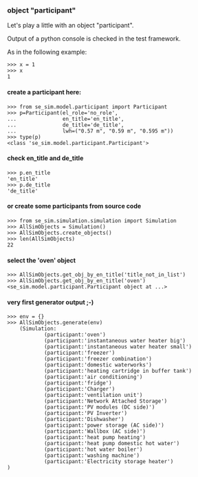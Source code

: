 ### object "participant"

Let's play a little with an object "participant".


Output of a python console is checked in the test framework.

As in the following example:

```pycon
>>> x = 1
>>> x
1

```

#### create a participant here:

```pycon
>>> from se_sim.model.participant import Participant
>>> p=Participant(el_role='no_role',
...               en_title='en_title',
...               de_title='de_title',
...               lwh=("0.57 m", "0.59 m", "0.595 m"))
>>> type(p)
<class 'se_sim.model.participant.Participant'>

```

#### check en_title and de_title
```pycon
>>> p.en_title
'en_title'
>>> p.de_title
'de_title'

```


#### or create some participants from source code

````pycon
>>> from se_sim.simulation.simulation import Simulation
>>> AllSimObjects = Simulation()
>>> AllSimObjects.create_objects()
>>> len(AllSimObjects)
22

````

#### select the 'oven' object

````pycon
>>> AllSimObjects.get_obj_by_en_title('title_not_in_list')
>>> AllSimObjects.get_obj_by_en_title('oven')
<se_sim.model.participant.Participant object at ...>

````

#### very first generator output ;-)

````pycon
>>> env = {}
>>> AllSimObjects.generate(env)
    (Simulation:
            (participant:'oven')
            (participant:'instantaneous water heater big')
            (participant:'instantaneous water heater small')
            (participant:'freezer')
            (participant:'freezer combination')
            (participant:'domestic waterworks')
            (participant:'heating cartridge in buffer tank')
            (participant:'air conditioning')
            (participant:'fridge')
            (participant:'Charger')
            (participant:'ventilation unit')
            (participant:'Network Attached Storage')
            (participant:'PV modules (DC side)')
            (participant:'PV Inverter')
            (participant:'Dishwasher')
            (participant:'power storage (AC side)')
            (participant:'Wallbox (AC side)')
            (participant:'heat pump heating')
            (participant:'heat pump domestic hot water')
            (participant:'hot water boiler')
            (participant:'washing machine')
            (participant:'Electricity storage heater')
)

````
